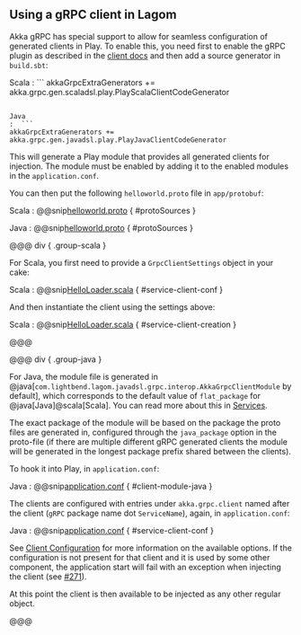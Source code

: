 ## Using a gRPC client in Lagom

Akka gRPC has special support to allow for seamless configuration of generated clients in Play. To enable this, you
need first to enable the gRPC plugin as described in the [client docs](https://doc.akka.io/docs/akka-grpc/current/client/walkthrough.html) and then add a
source generator in `build.sbt`:

Scala
:  ```
akkaGrpcExtraGenerators += akka.grpc.gen.scaladsl.play.PlayScalaClientCodeGenerator
```

Java
:  ```
akkaGrpcExtraGenerators += akka.grpc.gen.javadsl.play.PlayJavaClientCodeGenerator
```

This will generate a Play module that provides all generated clients for injection. The module must be enabled
by adding it to the enabled modules in the `application.conf`.

You can then put the following `helloworld.proto` file in `app/protobuf`:

Scala
:   @@snip[helloworld.proto](/lagom-interop-test-scala/src/main/proto/helloworld.proto) { #protoSources }

Java
:   @@snip[helloworld.proto](/lagom-interop-test-java/src/main/proto/helloworld.proto) { #protoSources }


@@@ div { .group-scala }

For Scala, you first need to provide a `GrpcClientSettings` object in your cake:

Scala
:   @@snip[HelloLoader.scala](/lagom-interop-test-scala/src/main/scala/com/lightbend/lagom/scaladsl/grpc/interop/test/HelloLoader.scala) { #service-client-conf }


And then instantiate the client using the settings above:

Scala
:   @@snip[HelloLoader.scala](/lagom-interop-test-scala/src/main/scala/com/lightbend/lagom/scaladsl/grpc/interop/test/HelloLoader.scala) { #service-client-creation }


@@@


@@@ div { .group-java }

For Java, the module file is generated in @java[`com.lightbend.lagom.javadsl.grpc.interop.AkkaGrpcClientModule` by default], which corresponds to the default value
of `flat_package` for @java[Java]@scala[Scala]. You can read more about this in [Services](https://doc.akka.io/docs/akka-grpc/current/proto.html).

The exact package of the module will be based on the package the proto files are generated in, configured through
the `java_package` option in the proto-file (if there are multiple different gRPC generated clients the module will
be generated in the longest package prefix shared between the clients).

To hook it into Play, in `application.conf`:

Java
:   @@snip[application.conf](/lagom-interop-test-java/src/main/resources/application.conf) { #client-module-java }

The clients are configured with entries under `akka.grpc.client` named after the client (`gRPC` package name dot `ServiceName`),
again, in `application.conf`:

Java
:   @@snip[application.conf](/lagom-interop-test-java/src/main/resources/application.conf) { #service-client-conf }

See [Client Configuration](https://doc.akka.io/docs/akka-grpc/current/client/configuration.html) for more information on the available options. If the configuration
is not present for that client and it is used by some other component, the application start will fail with an exception
when injecting the client (see [#271](https://github.com/akka/akka-grpc/issues/271)).

At this point the client is then available to be injected as any other regular object.

@@@
